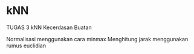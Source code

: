# kNN
TUGAS 3 kNN Kecerdasan Buatan


Normalisasi menggunakan cara minmax
Menghitung jarak menggunakan rumus euclidian
